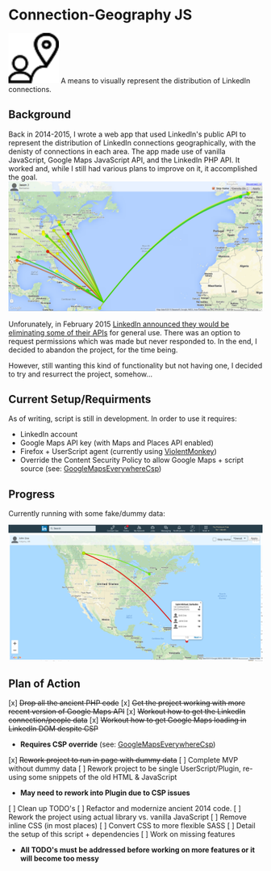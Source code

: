 Connection-Geography JS
======

<img src="./screenshots/connect-geo.svg?raw=true" height="100" width="100"/> A means to visually represent the distribution of LinkedIn connections.

Background
------

Back in 2014-2015, I wrote a web app that used LinkedIn's public API to represent the distribution of LinkedIn connections geographically, with the denisty of connections in each area. The app made use of vanilla JavaScript, Google Maps JavaScript API, and the LinkedIn PHP API. It worked and, while I still had various plans to improve on it, it accomplished the goal.
<img src="./screenshots/screenshot-connectgeo-20140113.png?raw=true" title="Connection-Geography (original)"  />

Unforunately, in February 2015 [LinkedIn announced they would be eliminating some of their APIs](https://developer.linkedin.com/blog/posts/2015/developer-program-changes) for general use. There was an option to request permissions which was made but never responded to. In the end, I decided to abandon the project, for the time being.

However, still wanting this kind of functionality but not having one, I decided to try and resurrect the project, somehow...

Current Setup/Requirments
------

As of writing, script is still in development. In order to use it requires:
 - LinkedIn account
 - Google Maps API key (with Maps and Places API enabled)
 - Firefox + UserScript agent (currently using [ViolentMonkey](https://violentmonkey.github.io/))
 - Override the Content Security Policy to allow Google Maps + script source (see: [GoogleMapsEverywhereCsp](https://github.com/iamovrhere/GoogleMapsEverywhereCsp))

Progress
------

Currently running with some fake/dummy data:

<img src="./screenshots/screenshot-connectgeo-20190428.png?raw=true" title="Connection-Geography (fake data)"  />

Plan of Action
------

 [x] ~~Drop all the ancient PHP code~~
 [x] ~~Get the project working with more recent version of Google Maps API~~
 [x] ~~Workout how to get the LinkedIn connection/people data~~
 [x] ~~Workout how to get Google Maps loading in LinkedIn DOM despite CSP~~
  *  **Requires CSP override** (see: [GoogleMapsEverywhereCsp](https://github.com/iamovrhere/GoogleMapsEverywhereCsp))

 [x] ~~Rework project to run in page with dummy data~~
 [ ] Complete MVP without dummy data
 [ ] Rework project to be single UserScript/Plugin, re-using some snippets of the old HTML & JavaScript
  * **May need to rework into Plugin due to CSP issues**

 [ ] Clean up TODO's
 [ ] Refactor and modernize ancient 2014 code.
 [ ] Rework the project using actual library vs. vanilla JavaScript
 [ ] Remove inline CSS (in most places)
 [ ] Convert CSS to more flexible SASS
 [ ] Detail the setup of this script + dependencies
 [ ] Work on missing features
  * **All TODO's must be addressed before working on more features or it will become too messy**
